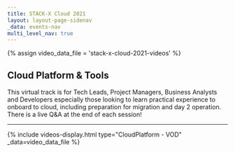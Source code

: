 ```yaml
---
title: STACK-X Cloud 2021
layout: layout-page-sidenav
_data: events-nav
multi_level_nav: true
---
```

{% assign video_data_file = 'stack-x-cloud-2021-videos' %}

## Cloud Platform & Tools
This virtual track is for Tech Leads, Project Managers, Business Analysts and Developers especially those
looking to learn practical experience to onboard to cloud, including preparation for migration and day 2
operation. There is a live Q&A at the end of each session!

<hr />

{% include videos-display.html type="CloudPlatform - VOD" _data=video_data_file %}
